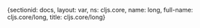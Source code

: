 {sectionid: docs, layout: var, ns: cljs.core, name: long, full-name: cljs.core/long,
  title: cljs.core/long}
